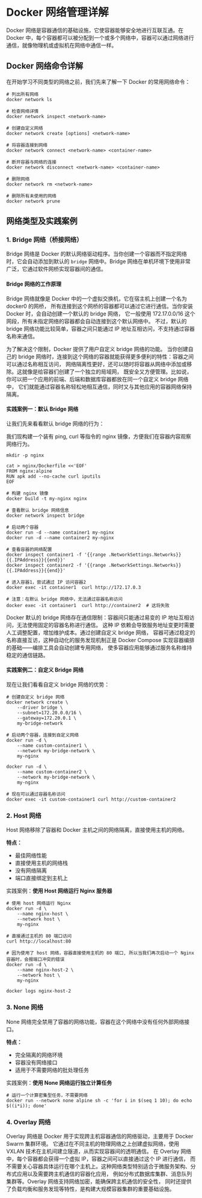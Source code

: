# Docker 网络管理详解

Docker 网络是容器通信的基础设施，它使容器能够安全地进行互联互通。在 Docker 中，每个容器都可以被分配到一个或多个网络中，容器可以通过网络进行通信，就像物理机或虚拟机在网络中通信一样。

## Docker 网络命令详解

在开始学习不同类型的网络之前，我们先来了解一下 Docker 的常用网络命令：

```shell
# 列出所有网络
docker network ls

# 检查网络详情
docker network inspect <network-name>

# 创建自定义网络
docker network create [options] <network-name>

# 将容器连接到网络
docker network connect <network-name> <container-name>

# 断开容器与网络的连接
docker network disconnect <network-name> <container-name>

# 删除网络
docker network rm <network-name>

# 删除所有未使用的网络
docker network prune
```

## 网络类型及实践案例

### 1. Bridge 网络（桥接网络）

Bridge 网络是 Docker 的默认网络驱动程序。当你创建一个容器而不指定网络时，它会自动添加到默认的 `bridge` 网络中。Bridge 网络在单机环境下使用非常广泛，它通过软件网桥实现容器间的通信。

#### Bridge 网络的工作原理

Bridge 网络就像是 Docker 中的一个虚拟交换机，它在宿主机上创建一个名为 docker0 的网桥，
所有连接到这个网桥的容器都可以通过它进行通信。当你安装 Docker 时，会自动创建一个默认的 bridge 网络，
它一般使用 172.17.0.0/16 这个网段，所有未指定网络的容器都会自动连接到这个默认网络中。
不过，默认的 bridge 网络功能比较简单，容器之间只能通过 IP 地址互相访问，不支持通过容器名称来通信。

为了解决这个限制，Docker 提供了用户自定义 bridge 网络的功能。
当你创建自己的 bridge 网络时，连接到这个网络的容器就能获得更多便利的特性：容器之间可以通过名称相互访问，
网络隔离性更好，还可以随时将容器从网络中添加或移除。这就像是给容器们创建了一个独立的局域网，
既安全又方便管理。比如说，你可以把一个应用的前端、后端和数据库容器都放在同一个自定义 bridge 网络中，
它们就能通过容器名称轻松地相互通信，同时又与其他应用的容器网络保持隔离。

#### 实践案例一：默认 Bridge 网络

让我们先来看看默认 bridge 网络的行为：

我们现构建一个装有 ping, curl 等指令的 nginx 镜像，方便我们在容器内容观察网络行为。

```shell
mkdir -p nginx

cat > nginx/Dockerfile <<'EOF'
FROM nginx:alpine
RUN apk add --no-cache curl iputils
EOF

# 构建 nginx 镜像
docker build -t my-nginx nginx
```

```shell
# 查看默认 bridge 网络信息
docker network inspect bridge

# 启动两个容器
docker run -d --name container1 my-nginx
docker run -d --name container2 my-nginx

# 查看容器的网络配置
docker inspect container1 -f '{{range .NetworkSettings.Networks}}{{.IPAddress}}{{end}}'
docker inspect container2 -f '{{range .NetworkSettings.Networks}}{{.IPAddress}}{{end}}'

# 进入容器1，尝试通过 IP 访问容器2
docker exec -it container1  curl http://172.17.0.3

# 注意：在默认 bridge 网络中，无法通过容器名称访问
docker exec -it container1  curl http://container2  # 这将失败
```

Docker 默认的 bridge 网络存在通信限制：容器间只能通过易变的 IP 地址互相访问，无法使用固定的容器名称进行通信。
这种 IP 依赖会导致服务地址变更时需要人工调整配置，增加维护成本。通过创建自定义 bridge 网络，
容器可通过稳定的名称直接互访，这种自动化的服务发现机制正是 Docker Compose 实现容器编排的基础——编排工具会自动创建专用网络，
使多容器应用能够通过服务名称维持稳定的通信链路。

#### 实践案例二：自定义 Bridge 网络

现在让我们看看自定义 bridge 网络的优势：

```shell
# 创建自定义 bridge 网络
docker network create \
    --driver bridge \
    --subnet=172.20.0.0/16 \
    --gateway=172.20.0.1 \
    my-bridge-network

# 启动两个容器，连接到自定义网络
docker run -d \
    --name custom-container1 \
    --network my-bridge-network \
    my-nginx

docker run -d \
    --name custom-container2 \
    --network my-bridge-network \
    my-nginx

# 现在可以通过容器名称访问
docker exec -it custom-container1 curl http://custom-container2
```

### 2. Host 网络

Host 网络移除了容器和 Docker 主机之间的网络隔离，直接使用主机的网络。

**特点：**

- 最佳网络性能
- 直接使用主机的网络栈
- 没有网络隔离
- 端口直接绑定到主机上

实践案例：**使用 Host 网络运行 Nginx 服务器**

```shell
# 使用 host 网络运行 Nginx
docker run -d \
    --name nginx-host \
    --network host \
    my-nginx

# 直接通过主机的 80 端口访问
curl http://localhost:80

# 因为使用了 host 网络，容器直接使用主机的 80 端口, 所以当我们再次启动一个 Nginx 容器时，会报端口冲突的错误
docker run -d \
    --name nginx-host-2 \
    --network host \
    my-nginx
    
docker logs nginx-host-2
```

### 3. None 网络

None 网络完全禁用了容器的网络功能，容器在这个网络中没有任何外部网络接口。

**特点：**

- 完全隔离的网络环境
- 容器没有网络接口
- 适用于不需要网络的批处理任务

实践案例：**使用 None 网络运行独立计算任务**

```shell
# 运行一个计算密集型任务，不需要网络
docker run --network none alpine sh -c 'for i in $(seq 1 10); do echo $((i*i)); done'
```

### 4. Overlay 网络

Overlay 网络是 Docker 用于实现跨主机容器通信的网络驱动，主要用于 Docker Swarm 集群环境。
它通过在不同主机的物理网络之上创建虚拟网络，使用 VXLAN 技术在主机间建立隧道，从而实现容器间的透明通信。
在 Overlay 网络中，每个容器都会获得一个虚拟 IP，容器之间可以直接通过这个 IP 进行通信，
而不需要关心容器具体运行在哪个主机上。这种网络类型特别适合于微服务架构、分布式应用以及需要跨主机通信的容器化应用，
例如分布式数据库集群、消息队列集群等。Overlay 网络支持网络加密，能确保跨主机通信的安全性，
同时还提供了负载均衡和服务发现等特性，是构建大规模容器集群的重要基础设施。